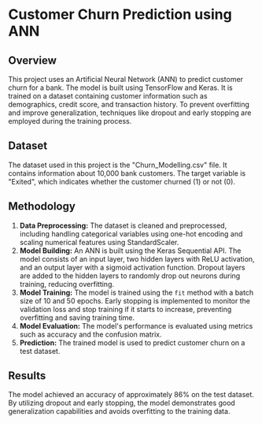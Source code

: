# Customer Churn Prediction using ANN

## Overview

This project uses an Artificial Neural Network (ANN) to predict customer churn for a bank. The model is built using TensorFlow and Keras. It is trained on a dataset containing customer information such as demographics, credit score, and transaction history. To prevent overfitting and improve generalization, techniques like dropout and early stopping are employed during the training process.

## Dataset

The dataset used in this project is the "Churn_Modelling.csv" file. It contains information about 10,000 bank customers. The target variable is "Exited", which indicates whether the customer churned (1) or not (0).

## Methodology

1. **Data Preprocessing:** The dataset is cleaned and preprocessed, including handling categorical variables using one-hot encoding and scaling numerical features using StandardScaler.
2. **Model Building:** An ANN is built using the Keras Sequential API. The model consists of an input layer, two hidden layers with ReLU activation, and an output layer with a sigmoid activation function. Dropout layers are added to the hidden layers to randomly drop out neurons during training, reducing overfitting.
3. **Model Training:** The model is trained using the `fit` method with a batch size of 10 and 50 epochs. Early stopping is implemented to monitor the validation loss and stop training if it starts to increase, preventing overfitting and saving training time.
4. **Model Evaluation:** The model's performance is evaluated using metrics such as accuracy and the confusion matrix.
5. **Prediction:** The trained model is used to predict customer churn on a test dataset.

## Results

The model achieved an accuracy of approximately 86% on the test dataset. By utilizing dropout and early stopping, the model demonstrates good generalization capabilities and avoids overfitting to the training data.